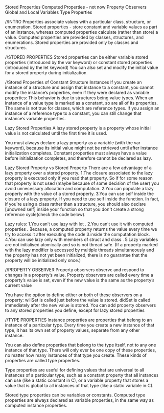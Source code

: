 Stored Properties
Computed Properties -  not now
Property Observers
Global and Local Variables
Type Properties






//INTRO
Properties associate values with a particular class, structure, or enumeration.
Stored properties - store constant and variable values as part of an instance, whereas
computed properties calculate (rather than store) a value.
Computed properties are provided by classes, structures, and enumerations.
Stored properties are provided only by classes and structures.




//STORED PROPERTIES
Stored properties can be either
variable stored properties (introduced by the var keyword) or
constant stored properties (introduced by the let keyword)
You can also set and modify the initial value for a stored property during initialization.





//Stored Properties of Constant Structure Instances
If you create an instance of a structure and assign that instance to a constant, you cannot modify the instance’s properties, even if they were declared as variable properties:
This behavior is due to structures being value types. When an instance of a value type is marked as a constant, so are all of its properties.
The same is not true for classes, which are reference types. If you assign an instance of a reference type to a constant, you can still change that instance’s variable properties.




Lazy Stored Properties
A lazy stored property is a property whose initial value is not calculated until the first time it is used.

You must always declare a lazy property as a variable (with the var keyword), because its initial value might not be retrieved until after instance initialization completes. 
Constant properties must always have a value before initialization completes, and therefore cannot be declared as lazy.

Lazy Stored Property vs Stored Property
There are a few advantage of a lazy property over a stored property.
1.The closure associated to the lazy property is executed only if you read that property. So if for some reason that property is not used (maybe because of some decision of the user) you avoid unnecessary allocation and computation.
2.You can populate a lazy property with the value of a stored property.
3.You can use self inside the closure of a lazy property. If you need to use self inside the function. In fact, if you're using a class rather than a structure, you should also declare [unowned self] inside your function so that you don't create a strong reference cycle(check the code below).


Lazy rules:
1.You can’t use lazy with let .
2.You can’t use it with computed properties . Because, a computed property returns the value every time we try to access it after executing the code 3.inside the computation block.
4.You can use lazy only with members of struct and class .
5.Lazy variables are not initialised atomically and so is not thread safe.
(If a property marked with the lazy modifier is accessed by multiple threads simultaneously and the property has not yet been initialized, there is no guarantee that the property will be initialized only once.)


//PROPERTY OBSERVER
Property observers observe and respond to changes in a property’s value.
Property observers are called every time a property’s value is set, even if the new value is the same as the property’s current value

You have the option to define either or both of these observers on a property:
willSet is called just before the value is stored.
didSet is called immediately after the new value is stored.
You can add property observers to any stored properties you define, except for lazy stored properties



//TYPE PROPERTIES
Instance properties are properties that belong to an instance of a particular type.
Every time you create a new instance of that type, it has its own set of property values, separate from any other instance.

You can also define properties that belong to the type itself, not to any one instance of that type. There will only ever be one copy of these properties, no matter how many instances of that type you create. These kinds of properties are called type properties.


Type properties are useful for defining values that are universal to all instances of a particular type, such as a constant property that all instances can use (like a static constant in C), or a variable property that stores a value that is global to all instances of that type (like a static variable in C).

Stored type properties can be variables or constants. Computed type properties are always declared as variable properties, in the same way as computed instance properties.



